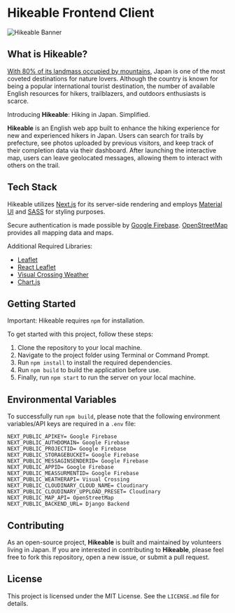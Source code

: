 # Hikeable Frontend Client

![Hikeable Banner](https://res.cloudinary.com/dsnm2ssxl/image/upload/q_auto,f_auto/w_1280,h_640,c_crop/v1678786793/Hikeable_Client_-_GitHub_Banner_b657zo.png)

## What is Hikeable?

[With 80% of its landmass occupied by mountains](https://spice.fsi.stanford.edu/docs/geography_of_japan), Japan is one of the most coveted destinations for nature lovers. Although the country is known for being a popular international tourist destination, the number of available English resources for hikers, trailblazers, and outdoors enthusiasts is scarce.

Introducing **Hikeable**: Hiking in Japan. Simplified.

**Hikeable** is an English web app built to enhance the hiking experience for new and experienced hikers in Japan. Users can search for trails by prefecture, see photos uploaded by previous visitors, and keep track of their completion data via their dashboard. After launching the interactive map, users can leave geolocated messages, allowing them to interact with others on the trail.

## Tech Stack

Hikeable utilizes [Next.js](https://nextjs.org/) for its server-side rendering and employs [Material UI](https://mui.com/) and [SASS](https://sass-lang.com/) for styling purposes.

Secure authentication is made possible by [Google Firebase](https://firebase.google.com/). [OpenStreetMap](http://openstreetmap.org) provides all mapping data and maps.

Additional Required Libraries:

- [Leaflet](https://leafletjs.com/)
- [React Leaflet](https://react-leaflet.js.org/)
- [Visual Crossing Weather](https://www.visualcrossing.com/weather-data)
- [Chart.js](https://www.chartjs.org/)

## Getting Started

Important: Hikeable requires `npm` for installation.

To get started with this project, follow these steps:

1. Clone the repository to your local machine.
2. Navigate to the project folder using Terminal or Command Prompt.
3. Run `npm install` to install the required dependencies.
4. Run `npm build` to build the application before use.
5. Finally, run `npm start` to run the server on your local machine.

## Environmental Variables

To successfully run `npm build`, please note that the following environment variables/API keys are required in a `.env` file:

```
NEXT_PUBLIC_APIKEY= Google Firebase
NEXT_PUBLIC_AUTHDOMAIN= Google Firebase
NEXT_PUBLIC_PROJECTID= Google Firebase
NEXT_PUBLIC_STORAGEBUCKET= Google Firebase
NEXT_PUBLIC_MESSAGINSENDERID= Google Firebase
NEXT_PUBLIC_APPID= Google Firebase
NEXT_PUBLIC_MEASSURMENTID= Google Firebase
NEXT_PUBLIC_WEATHERAPI= Visual Crossing
NEXT_PUBLIC_CLOUDINARY_CLOUD_NAME= Cloudinary
NEXT_PUBLIC_CLOUDINARY_UPPLOAD_PRESET= Cloudinary
NEXT_PUBLIC_MAP_API= OpenStreetMap
NEXT_PUBLIC_BACKEND_URL= Django Backend
```

## Contributing

As an open-source project, **Hikeable** is built and maintained by volunteers living in Japan. If you are interested in contributing to **Hikeable**, please feel free to fork this repository, open a new issue, or submit a pull request.

## License
This project is licensed under the MIT License. See the `LICENSE.md` file for details.
